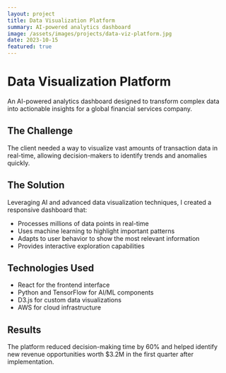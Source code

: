 ```yaml
---
layout: project
title: Data Visualization Platform
summary: AI-powered analytics dashboard
image: /assets/images/projects/data-viz-platform.jpg
date: 2023-10-15
featured: true
---
```


# Data Visualization Platform

An AI-powered analytics dashboard designed to transform complex data into actionable insights for a global financial services company.

## The Challenge

The client needed a way to visualize vast amounts of transaction data in real-time, allowing decision-makers to identify trends and anomalies quickly.

## The Solution

Leveraging AI and advanced data visualization techniques, I created a responsive dashboard that:

- Processes millions of data points in real-time
- Uses machine learning to highlight important patterns
- Adapts to user behavior to show the most relevant information
- Provides interactive exploration capabilities

## Technologies Used

- React for the frontend interface
- Python and TensorFlow for AI/ML components
- D3.js for custom data visualizations
- AWS for cloud infrastructure

## Results

The platform reduced decision-making time by 60% and helped identify new revenue opportunities worth $3.2M in the first quarter after implementation.